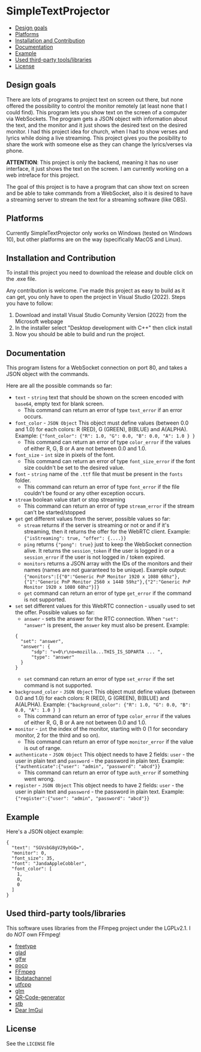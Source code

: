 # SimpleTextProjector

- [Design goals](#design-goals)
- [Platforms](#platforms)
- [Installation and Contribution](#installantion-and-contribution)
- [Documentation](#documentation)
- [Example](#example)
- [Used third-party tools/libraries](#used-third-party-tools/libraries)
- [License](#license)

## Design goals

There are lots of programs to project text on screen out there, but none offered the possibility to control the monitor remotely (at least none that I could find). This program lets you show text on the screen of a computer via WebSockets. The program gets a JSON object with information about the text, and the monitor and it just shows the desired text on the desired monitor. I had this project idea for church, when I had to show verses and lyrics while doing a live streaming. This project gives you the posibility to share the work with someone else as they can change the lyrics/verses via phone. 

**ATTENTION**: This project is only the backend, meaning it has no user interface, it just shows the text on the screen. I am currently working on a web intreface for this project. 

The goal of this project is to have a program that can show text on screen and be able to take commands from a WebSocket, also it is desired to have a streaming server to stream the text for a streaming software (like OBS).

## Platforms

Currently SimpleTextProjector only works on Windows (tested on Windows 10), but other platforms are on the way (specifically MacOS and Linux).

## Installation and Contribution

To install this project you need to download the release and double click on the .exe file. 

Any contribution is welcome. I've made this project as easy to build as it can get, you only have to open the project in Visual Studio (2022). Steps you have to follow:
1. Download and install Visual Studio Comunity Version (2022) from the Microsoft webpage
2. In the installer select "Desktop development with C++" then click install
3. Now you should be able to build and run the project.

## Documentation

This program listens for a WebSocket connection on port 80, and takes a JSON object with the commands.

Here are all the possible commands so far:

- ```text``` - ```string``` text that should be shown on the screen encoded with ```base64```, empty text for blank screen.
  - This command can return an error of type ```text_error``` if an error occurs.
- ```font_color``` - ```JSON Object``` This object must define values (between 0.0 and 1.0) for each colors: R (RED), G (GREEN), B(BLUE) and A(ALPHA). Example: ```{"font_color": {"R": 1.0, "G": 0.0, "B": 0.0, "A": 1.0 } }```
  - This command can return an error of type ```color_error``` if the values of either R, G, B or A are not between 0.0 and 1.0.
- ```font_size``` - ```int``` size in pixels of the font.
  - This command can return an error of type ```font_size_error``` if the font size couldn't be set to the desired value.
- ```font``` - ```string``` name of the ```.ttf``` file that must be present in the ```fonts``` folder.
  - This command can return an error of type ```font_error``` if the file couldn't be found or any other exception occurs.
- ```stream``` boolean value start or stop streaming
  - This command can return an error of type ```stream_error``` if the stream can't be started/stopped
- ```get``` get different values from the server, possible values so far:
  - ```stream``` returns if the server is streaming or not or and if it's streaming, then it returns the offer for the WebRTC client. Example: ```{"isStreaming": true, "offer": {....}}```
  - ```ping``` returns ```{"pong": true}``` just to keep the WebSocket connection alive. It returns the ```session_token``` if the user is logged in or a ```session_error``` if the user is not logged in / token expired.
  - ```monitors``` returns a JSON array with the IDs of the monitors and their names (names are not guaranteed to be unique). Example output: ```{"monitors":[{"0":"Generic PnP Monitor 1920 x 1080 60hz"},{"1":"Generic PnP Monitor 2560 x 1440 59hz"},{"2":"Generic PnP Monitor 1920 x 1080 60hz"}]}```
  - ```get``` command can return an error of type ```get_error``` if the command is not supported.
- ```set``` set different values for this WebRTC connection - usually used to set the offer. Possible values so far:
  - ```answer``` - sets the answer for the RTC connection. When ```"set": "answer"``` is present, the ```answer``` key must also be present. Example:
  ```
  {
    "set": "answer",
	"answer": {
		"sdp": "v=0\r\no=mozilla...THIS_IS_SDPARTA ... ",
		"type": "answer"
	}
  }
  ```
  - ```set``` command can return an error of type ```set_error``` if the set command is not supported.
- ```background_color``` - ```JSON Object``` This object must define values (between 0.0 and 1.0) for each colors: R (RED), G (GREEN), B(BLUE) and A(ALPHA). Example: ```{"background_color": {"R": 1.0, "G": 0.0, "B": 0.0, "A": 1.0 } }```
  - This command can return an error of type ```color_error``` if the values of either R, G, B or A are not between 0.0 and 1.0.
- ```monitor``` - ```int``` the index of the monitor, starting with 0 (1 for secondary monitor, 2 for the third and so on).
  - This command can return an error of type ```monitor_error``` if the value is out of range.
- ```authenticate``` - ```JSON Object``` This object needs to have 2 fields: ```user``` - the user in plain text and ```password``` - the password in plain text. Example: ```{"authenticate":{"user": "admin", "password": "abcd"}}```
  - This command can return an error of type ```auth_error``` if something went wrong.
- ```register``` - ```JSON Object``` This object needs to have 2 fields: ```user``` - the user in plain text and ```password``` - the password in plain text. Example: ```{"register":{"user": "admin", "password": "abcd"}}```

## Example

Here's a JSON object example:

```
{
  "text": "SGVsbG8gV29ybGQ=",
  "monitor": 0,
  "font_size": 35,
  "font": "JandaAppleCobbler",
  "font_color": [
    1,
    0,
    0
  ]
}
```

## Used third-party tools/libraries

This software uses libraries from the FFmpeg project under the LGPLv2.1. I do *NOT* own FFmpeg!


- [freetype](https://freetype.org/)
- [glad](https://glad.dav1d.de/)
- [glfw](https://www.glfw.org/)
- [poco](https://pocoproject.org/)
- [FFmpeg](https://www.ffmpeg.org)
- [libdatachannel](https://github.com/paullouisageneau/libdatachannel)
- [utfcpp](https://github.com/nemtrif/utfcpp)
- [glm](https://github.com/g-truc/glm)
- [QR-Code-generator](https://github.com/nayuki/QR-Code-generator/tree/master)
- [stb](https://github.com/nothings/stb/tree/master)
- [Dear ImGui](https://github.com/ocornut/imgui)

## License

See the ```LICENSE``` file